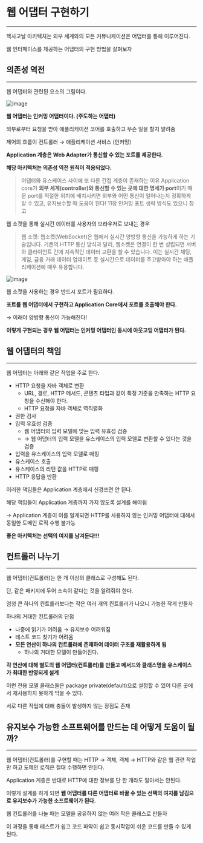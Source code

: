 # 웹 어댑터 구현하기

---

헥사고날 아키텍처는 외부 세계와의 모든 커뮤니케이션은 어댑터를 통해 이루어진다.

웹 인터페이스를 제공하는 어댑터의 구현 방법을 살펴보자

## 의존성 역전

---

웹 어댑터와 관련된 요소의 그림이다.

![image](https://github.com/ZI-won-ZONE-ha/CS_JONGJIBU/assets/88527476/be2c21f8-4f9b-4d58-b1c3-77e8d2cb38dd)

**웹 어댑터는 인커밍 어댑터이다. (주도하는 어댑터)**

외부로부터 요청을 받아 애플리케이션 코어를 호출하고 무슨 일을 할지 알려줌

제어의 흐름이 컨트롤러 → 애플리케이션 서비스 (인커밍)

**Application 계층은 Web Adapter가 통신할 수 있는 포트를 제공한다.**

**해당 아키텍처는 의존성 역전 원칙이 적용되었다.**

> 어댑터와 유스케이스 사이에 또 다른 간접 계층이 존재하는 이유
Application core가 **외부 세계(controller)와 통신할 수 있는 곳에 대한 명세가 port**이기 때문
port를 적절한 위치에 배치시키면 외부와 어떤 통신이 일어나는지 정확하게 알 수 있고, 유지보수할 때 도움이 된다!
11장 인커밍 포트 생략 방식도 있으니 참고
> 

웹 소캣을 통해 실시간 데이터를 사용자의 브라우저로 보내는 경우

> 웹 소캣:
웹소켓(WebSocket)은 웹에서 실시간 양방향 통신을 가능하게 하는 기술입니다. 기존의 HTTP 통신 방식과 달리, 웹소켓은 연결이 한 번 성립되면 서버와 클라이언트 간에 지속적인 데이터 교환을 할 수 있습니다. 이는 실시간 채팅, 게임, 금융 거래 데이터 업데이트 등 실시간으로 데이터를 주고받아야 하는 애플리케이션에 매우 유용합니다.
> 

![image](https://github.com/ZI-won-ZONE-ha/CS_JONGJIBU/assets/88527476/4e9fa8f5-d017-4315-af25-f644ccf95b2d)

웹 소캣을 사용하는 경우 반드시 포트가 필요하다.

**포트를 웹 어댑터에서 구현하고 Application Core에서 포트를 호출해야 한다.**

→ 이래야 양방향 통신이 가능해진다!

**이렇게 구현되는 경우 웹 어댑터는 인커밍 어댑터인 동시에 아웃고잉 어댑터가 된다.**

## 웹 어댑터의 책임

---

웹 어댑터는 아래와 같은 작업을 주로 한다.

- HTTP 요청을 자바 객체로 변환
    - URL, 경로, HTTP 메서드, 콘텐츠 타입과 같이 특정 기준을 만족하는 HTTP 요청을 수신해야 한다.
    - HTTP 요청을 자바 객체로 역직렬화
- 권한 검사
- 입력 유효성 검증
    - 웹 어댑터의 입력 모델에 맞는 입력 유효성 검증
    - → 웹 어댑터의 입력 모델을 유스케이스의 입력 모델로 변환할 수 있다는 것을 검증
- 입력을 유스케이스의 입력 모델로 매핑
- 유스케이스 호출
- 유스케이스의 리턴 값을 HTTP로 매핑
- HTTP 응답을 반환

이러한 책임들은 Application 계층에서 신경쓰면 안 된다.

해당 책임들이 Application 계층까지 가지 않도록 설계를 해야됨

→ Application 계층이 이를 알게되면 HTTP를 사용하지 않는 인커밍 어댑터에 대해서 동일한 도메인 로직 수행 불가능

**좋은 아키텍처는 선택의 여지를 남겨둔다!!!**

## 컨트롤러 나누기

---

웹 어댑터(컨트롤러)는 한 개 이상의 클래스로 구성해도 된다.

단, 같은 패키지에 두어 소속이 같다는 것을 알려줘야 한다.

엄청 큰 하나의 컨트롤러보다는 작은 여러 개의 컨트롤러가 나으니 가능한 작게 만들자

하나의 거대한 컨트롤러의 단점

- 나중에 읽기가 어려움 → 유지보수 어려워짐
- 테스트 코드 찾기가 어려움
- **모든 연산이 하나의 컨트롤러에 존재하여 데이터 구조를 재활용하게 됨**
    - 하나의 거대한 모델이 만들어진다.

**각 연산에 대해 별도의 웹 어댑터(컨트롤러)를 만들고 메서드와 클래스명을 유스케이스가 최대한 반영되게 설계**

이런 전용 모델 클래스들은 package private(default)으로 설정할 수 있어 다른 곳에서 재사용하지 못하게 막을 수 있다.

서로 다른 작업에 대해 충돌이 발생하지 않는 장점도 존재

## 유지보수 가능한 소프트웨어를 만드는 데 어떻게 도움이 될까?

---

웹 어댑터(컨트롤러)를 구현할 때는 HTTP → 객체, 객체 → HTTP와 같은 웹 관련 작업만 하고 도메인 로직은 절대 수행하면 안된다.

Application 계층은 반대로 HTTP에 대한 정보를 단 한 개라도 알아서는 안된다.

이렇게 설계를 하게 되면 **웹 어댑터를 다른 어댑터로 바꿀 수 있는 선택의 여지를 남김으로 유지보수가 가능한 소프트웨어가 된다.**

웹 컨트롤러를 나눌 때는 모델을 공유하지 않는 여러 작은 클래스로 만들자

이 과정을 통해 테스트가 쉽고 코드 파악이 쉽고 동시작업이 쉬운 코드를 만들 수 있게 된다.
